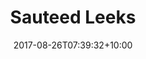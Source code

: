 ---
title: "Sauteed Leeks"
date: 2017-08-26T07:39:32+10:00
draft: true
serves: 
preparation-time:
cooking-time:
ingredients:
  - 1 tsp salt
method:
  - Place salt in bowl and watch
notes:
---